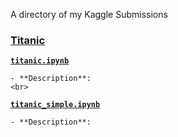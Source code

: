 A directory of my Kaggle Submissions

### **[Titanic](https://www.kaggle.com/competitions/titanic)**

 **[`titanic.ipynb`](titanic.ipynb)**
 
    - **Description**: 
    <br>
    
 **[`titanic_simple.ipynb`](titanic_simple.ipynb)**
 
    - **Description**: 
